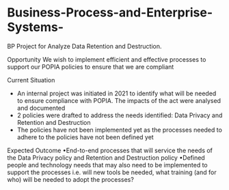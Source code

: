 # Business-Process-and-Enterprise-Systems-
BP Project for Analyze Data Retention and Destruction.

Opportunity
We wish to implement efficient and effective processes to support our POPIA policies to ensure that we are compliant

Current Situation
* An internal project was initiated in 2021 to identify what will be needed to ensure compliance with POPIA. The impacts of the act were analysed and documented
* 2 policies were drafted to address the needs identified: Data Privacy and Retention and Destruction
* The policies have not been implemented yet as the processes needed to adhere to the policies have not been defined yet

Expected Outcome
•End-to-end processes that will service the needs of the Data Privacy policy and Retention
and Destruction policy
•Defined people and technology needs that may also need to be implemented to support
the processes i.e. will new tools be needed, what training (and for who) will be needed to
adopt the processes?

